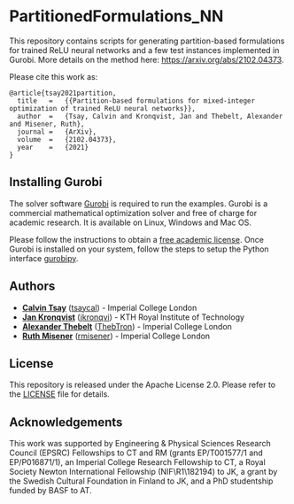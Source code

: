 # PartitionedFormulations_NN
This repository contains scripts for generating partition-based formulations for trained ReLU neural networks and a few test instances implemented in Gurobi. More
details on the method here: https://arxiv.org/abs/2102.04373.

Please cite this work as:
```
@article{tsay2021partition,
  title   =   {{Partition-based formulations for mixed-integer optimization of trained ReLU neural networks}},
  author  =   {Tsay, Calvin and Kronqvist, Jan and Thebelt, Alexander and Misener, Ruth},
  journal =   {ArXiv},
  volume  =   {2102.04373},
  year    =   {2021}
}
```

## Installing Gurobi
The solver software [Gurobi](https://www.gurobi.com) is required to run the examples. Gurobi is a commercial mathematical optimization solver and free of charge for academic research. It is available on Linux, Windows and Mac OS. 

Please follow the instructions to obtain a [free academic license](https://www.gurobi.com/academia/academic-program-and-licenses/). Once Gurobi is installed on your system, follow the steps to setup the Python interface [gurobipy](https://www.gurobi.com/documentation/9.0/quickstart_mac/the_grb_python_interface_f.html).

## Authors
* **[Calvin Tsay](https://www.imperial.ac.uk/people/c.tsay)** ([tsaycal](https://github.com/tsaycal)) - Imperial College London
* **[Jan Kronqvist](https://www.kth.se/profile/jankr)** ([jkronqvi](https://github.com/jkronqvi)) - KTH Royal Institute of Technology
* **[Alexander Thebelt](https://optimisation.doc.ic.ac.uk/person/alexander-thebelt/)** ([ThebTron](https://github.com/ThebTron)) - Imperial College London
* **[Ruth Misener](http://wp.doc.ic.ac.uk/rmisener/)** ([rmisener](https://github.com/rmisener)) - Imperial College London

## License
This repository is released under the Apache License 2.0. Please refer to the [LICENSE](https://github.com/cog-imperial/PartitionedFormulations_NN/blob/master/LICENSE) file for details.

## Acknowledgements
This work was supported by Engineering & Physical Sciences Research Council (EPSRC) Fellowships to CT and RM (grants EP/T001577/1 and EP/P016871/1), an Imperial College Research Fellowship to CT, a Royal Society Newton International Fellowship (NIF\R1\182194) to JK, a grant by the Swedish Cultural Foundation in Finland to JK, and a PhD studentship funded by BASF to AT.

